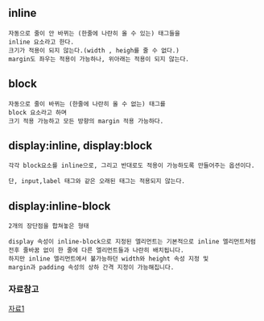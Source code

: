 ## inline
```
자동으로 줄이 안 바뀌는 (한줄에 나란히 올 수 있는) 태그들을 
inline 요소라고 한다. 
크기가 적용이 되지 않는다.(width , heigh를 줄 수 없다.)
margin도 좌우는 적용이 가능하나, 위아래는 적용이 되지 않는다.
```

## block
```
자동으로 줄이 바뀌는 (한줄에 나란히 올 수 없는) 태그를
block 요소라고 하며 
크기 적용 가능하고 모든 방향의 margin 적용 가능하다.
```

## display:inline, display:block
```
각각 block요소를 inline으로, 그리고 반대로도 적용이 가능하도록 만들어주는 옵션이다.

단, input,label 태그와 같은 오래된 태그는 적용되지 않는다.
```

## display:inline-block
```
2개의 장단점을 합쳐놓은 형태

display 속성이 inline-block으로 지정된 엘리먼트는 기본적으로 inline 엘리먼트처럼 
전후 줄바꿈 없이 한 줄에 다른 엘리먼트들과 나란히 배치됩니다. 
하지만 inline 엘리먼트에서 불가능하던 width와 height 속성 지정 및 
margin과 padding 속성의 상하 간격 지정이 가능해집니다.

```

### 자료참고
[자료1](https://www.daleseo.com/css-display-inline-block/)
